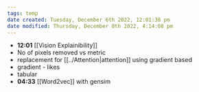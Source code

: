 ```yaml
---
tags: temp
date created: Tuesday, December 6th 2022, 12:01:38 pm
date modified: Thursday, December 8th 2022, 4:14:08 pm
---
```

- **12:01** [[Vision Explainibility]]
- No of pixels removed vs metric
- replacement for [[../Attention|attention]] using gradient based
- gradient - likes
- tabular
- **04:33** [[Word2vec]] with gensim



